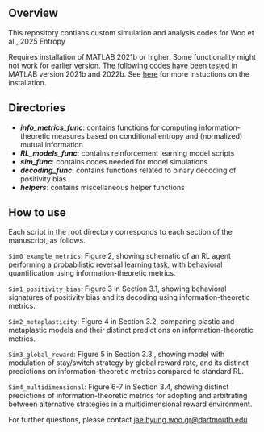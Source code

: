## Overview
This repository contians custom simulation and analysis codes for Woo et al., 2025 Entropy

Requires installation of MATLAB 2021b or higher. Some functionality might not work for earlier version. The following codes have been tested in MATLAB version 2021b and 2022b. See [here](https://www.mathworks.com/help/install/install-products.html) for more instuctions on the installation.

## Directories
* _**info_metrics_func**_: contains functions for computing information-theoretic measures based on conditional entropy and (normalized) mutual information
* **_RL_models_func_**: contains reinforcement learning model scripts
* **_sim_func_**: contains codes needed for model simulations
* **_decoding_func_**: contains functions related to binary decoding of positivity bias
* **_helpers_**: contains miscellaneous helper functions

## How to use
Each script in the root directory corresponds to each section of the manuscript, as follows.

`Sim0_example_metrics`: Figure 2, showing schematic of an RL agent performing a probabilistic reversal learning task, with behavioral quantification using information-theoretic metrics.

`Sim1_positivity_bias`: Figure 3 in Section 3.1, showing behavioral signatures of positivity bias and its decoding using information-theoretic metrics.

`Sim2_metaplasticity`: Figure 4 in Section 3.2, comparing plastic and metaplastic models and their distinct predictions on information-theoretic metrics.

`Sim3_global_reward`: Figure 5 in Section 3.3., showing model with modulation of stay/switch strategy by global reward rate, and its distinct predictions on information-theoretic metrics compared to standard RL.

`Sim4_multidimensional`: Figure 6-7 in Section 3.4, showing distinct predictions of information-theoretic metrics for adopting and arbitrating between alternative strategies in a multidimensional reward environment.


For further questions, please contact jae.hyung.woo.gr@dartmouth.edu





